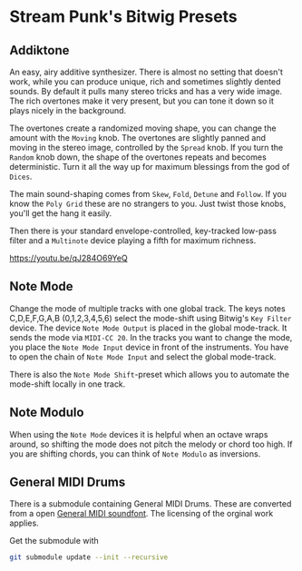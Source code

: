 Stream Punk's Bitwig Presets
============================

Addiktone
---------

An easy, airy additive synthesizer. There is almost no setting that doesn't
work, while you can produce unique, rich and sometimes slightly dented sounds.
By default it pulls many stereo tricks and has a very wide image. The rich
overtones make it very present, but you can tone it down so it plays nicely in
the background.

The overtones create a randomized moving shape, you can change the amount with
the `Moving` knob. The overtones are slightly panned and moving in the stereo
image, controlled by the `Spread` knob. If you turn the `Random` knob down, the
shape of the overtones repeats and becomes deterministic. Turn it all the way up
for maximum blessings from the god of `Dices`.

The main sound-shaping comes from `Skew`, `Fold`, `Detune` and `Follow`. If you
know the `Poly Grid` these are no strangers to you. Just twist those knobs,
you'll get the hang it easily.

Then there is your standard envelope-controlled, key-tracked low-pass filter
and a `Multinote` device playing a fifth for maximum richness.

https://youtu.be/qJ284O69YeQ

Note Mode
---------

Change the mode of multiple tracks with one global track. The keys notes
C,D,E,F,G,A,B (0,1,2,3,4,5,6) select the mode-shift using Bitwig's `Key Filter`
device. The device `Note Mode Output` is placed in the global mode-track. It
sends the mode via `MIDI-CC 20`. In the tracks you want to change the mode, you
place the `Note Mode Input` device in front of the instruments. You have to open
the chain of `Note Mode Input` and select the global mode-track.

There is also the `Note Mode Shift`-preset which allows you to automate the
mode-shift locally in one track.

Note Modulo
-----------

When using the `Note Mode` devices it is helpful when an octave wraps around, so
shifting the mode does not pitch the melody or chord too high. If you are
shifting chords, you can think of `Note Modulo` as inversions.

General MIDI Drums
------------------

There is a submodule containing General MIDI Drums. These are converted from a
open [General MIDI soundfont](https://schristiancollins.com/generaluser.php).
The licensing of the orginal work applies.

Get the submodule with

```bash
git submodule update --init --recursive
```

